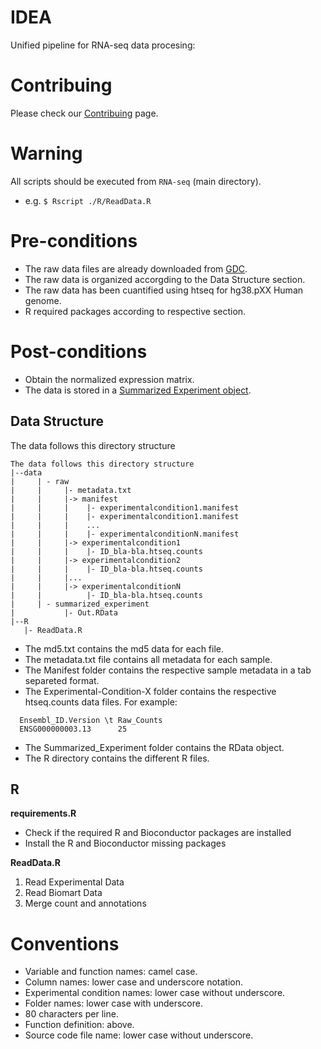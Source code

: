 # IDEA
Unified pipeline for RNA-seq data procesing:

# Contribuing
Please check our [Contribuing](https://github.com/CSB-IG/RNA-seq/blob/master/CONTRIBUTING.md) page.

# Warning
All scripts should be executed from `RNA-seq` (main directory).
  - e.g. `$ Rscript ./R/ReadData.R` 

# Pre-conditions
- The raw data files are already downloaded from [GDC](https://gdc.cancer.gov).
- The raw data is organized accorgding to the Data Structure section.
- The raw data has been cuantified using htseq for hg38.pXX Human genome. 
- R required packages according to respective section.

# Post-conditions
- Obtain the normalized expression matrix.
- The data is stored in a [Summarized Experiment object](https://bioconductor.org/packages/release/bioc/vignettes/SummarizedExperiment/inst/doc/SummarizedExperiment.html).

## Data Structure

The data follows this directory structure

```
The data follows this directory structure
|--data
|     | - raw
|     |     |- metadata.txt
|     |     |-> manifest
|     |     |    |- experimentalcondition1.manifest
|     |     |    |- experimentalcondition1.manifest
|     |     |    ...
|     |     |    |- experimentalconditionN.manifest
|     |     |-> experimentalcondition1
|     |     |    |- ID_bla-bla.htseq.counts
|     |     |-> experimentalcondition2
|     |     |    |- ID_bla-bla.htseq.counts
|     |     |...
|     |     |-> experimentalconditionN
|     |          |- ID_bla-bla.htseq.counts
|     | - summarized_experiment                  
|           |- Out.RData
|--R
   |- ReadData.R
```

- The md5.txt contains the md5 data for each file.
- The metadata.txt file contains all metadata for each sample.
- The Manifest folder contains the respective sample metadata in a tab separeted format.
- The Experimental-Condition-X folder contains the respective htseq.counts data files. For example:
``` 
  Ensembl_ID.Version \t Raw_Counts
  ENSG000000003.13      25
```
- The Summarized_Experiment folder contains the RData object.
- The R directory contains the different R files.

## R

__requirements.R__
- Check if the required R and Bioconductor packages are installed
- Install the R and Bioconductor missing packages

__ReadData.R__
1. Read Experimental Data
3. Read Biomart Data
4. Merge count and annotations

# Conventions

 - Variable and function names: camel case.
 - Column names: lower case and underscore notation.
 - Experimental condition names: lower case without underscore.
 - Folder names: lower case with underscore. 
 - 80 characters per line.
 - Function definition: above. 
 - Source code file name: lower case without underscore. 
 


         
